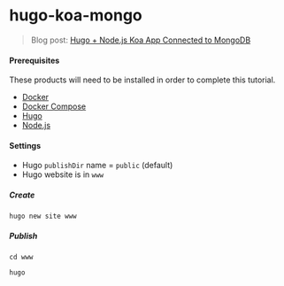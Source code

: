 # hugo-koa-mongo

> Blog post: [Hugo + Node.js Koa App Connected to MongoDB](https://jimfrenette.com/2019/05/hugo-plus-nodejs-koa-app-mongodb-connection/)

#### Prerequisites

These products will need to be installed in order to complete this tutorial.

* [Docker](https://docs.docker.com/)
* [Docker Compose](https://docs.docker.com/compose/)
* [Hugo](https://gohugo.io)
* [Node.js](https://nodejs.org/en/)


#### Settings
- Hugo `publishDir` name = `public` (default)
- Hugo website is in `www`

##### Create
```
hugo new site www
```

##### Publish
```
cd www

hugo
```
